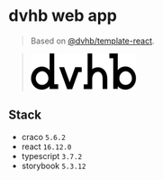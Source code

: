 # dvhb web app

> Based on [@dvhb/template-react](https://github.com/dvhb/template-react).

> ![logo](./app-logo.svg)

## Stack

- craco `5.6.2`
- react `16.12.0`
- typescript `3.7.2`
- storybook `5.3.12`
